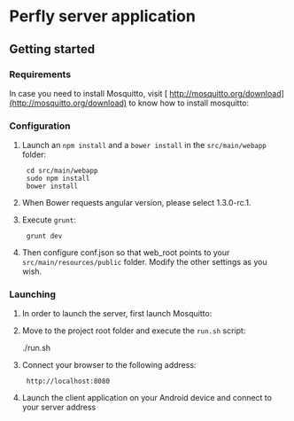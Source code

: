 # Perfly server application

## Getting started
### Requirements


In case you need to install Mosquitto, visit  [ http://mosquitto.org/download](http://mosquitto.org/download) to know how to install mosquitto:

	
### Configuration

1. Launch an ```npm install``` and a ```bower install``` in the ```src/main/webapp``` folder:

		cd src/main/webapp
		sudo npm install	
		bower install	
	
2. When Bower requests angular version, please select 1.3.0-rc.1.

3. Execute ```grunt```:
		
		grunt dev

4. Then configure conf.json so that web_root points to your ```src/main/resources/public``` folder. Modify the other settings as you wish.

### Launching

1. In order to launch the server, first launch Mosquitto:

2. Move to the project root folder and execute the ```run.sh``` script:

	./run.sh
	
3. Connect your browser to the following address:
	
		http://localhost:8080
	
4. Launch the client application on your Android device and connect to your server address 
